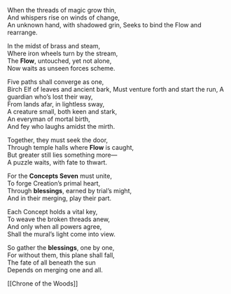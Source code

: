 When the threads of magic grow thin,  
And whispers rise on winds of change,  
An unknown hand, with shadowed grin, 
Seeks to bind the Flow and rearrange.

In the midst of brass and steam,  
Where iron wheels turn by the stream,  
The **Flow**, untouched, yet not alone,  
Now waits as unseen forces scheme.

Five paths shall converge as one,  
Birch Elf of leaves and ancient bark, 
Must venture forth and start the run,
A guardian who’s lost their way,  
From lands afar, in lightless sway,  
A creature small, both keen and stark,  
An everyman of mortal birth,  
And fey who laughs amidst the mirth.

Together, they must seek the door,  
Through temple halls where **Flow** is caught,  
But greater still lies something more—  
A puzzle waits, with fate to thwart.

For the **Concepts Seven** must unite,  
To forge Creation’s primal heart,  
Through **blessings**, earned by trial’s might,  
And in their merging, play their part.

Each Concept holds a vital key,  
To weave the broken threads anew,  
And only when all powers agree,  
Shall the mural’s light come into view.

So gather the **blessings**, one by one,  
For without them, this plane shall fall,  
The fate of all beneath the sun  
Depends on merging one and all.

[[Chrone of the Woods]]